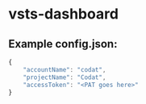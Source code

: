 # vsts-dashboard

## Example config.json:
```javascript
{
	"accountName": "codat",
	"projectName": "Codat",
	"accessToken": "<PAT goes here>"
}
